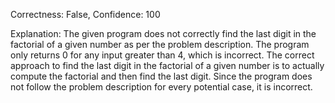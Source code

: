 Correctness: False, Confidence: 100

Explanation: The given program does not correctly find the last digit in the factorial of a given number as per the problem description. The program only returns 0 for any input greater than 4, which is incorrect. The correct approach to find the last digit in the factorial of a given number is to actually compute the factorial and then find the last digit. Since the program does not follow the problem description for every potential case, it is incorrect.